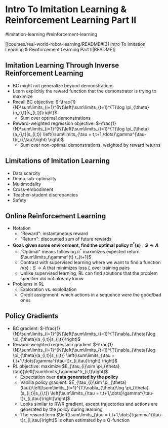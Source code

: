 # Intro To Imitation Learning & Reinforcement Learning Part II

#imitation-learning
#reinforcement-learning

[[courses/real-world-robot-learning/README#[3] Intro To Imitation Learning & Reinforcement Learning Part II|README]]

## Imitation Learning Through Inverse Reinforcement Learning

- BC might not generalize beyond demonstrations
- Learn explicitly the reward function that the demonstrator is trying to maximize
- Recall BC objective: $-\frac{1}{N}\sum\limits_{i=1}^{N}\left(\sum\limits_{t=1}^{T}\log \pi_{\theta}(a_{i,t}|s_{i,t})\right)$
	- Sum over optimal demonstrations
- Reward-weighted regression objective: $-\frac{1}{N}\sum\limits_{i=1}^{N}\left(\sum\limits_{t=1}^{T}\log \pi_{\theta}(a_{i,t}|s_{i,t}) \left(\sum\limits_{\tau = t,t+1,\dots}\gamma^{\tau-t}r_{i,\tau}\right) \right)$
	- Sum over non-optimal demonstrations, weighted by reward returns

## Limitations of Imitation Learning

- Data scarcity
- Demo sub-optimality
- Multimodality
- Cross-embodiment
- Teacher-student discrepancies
- Safety

## Online Reinforcement Learning

- Notation
	- "Reward": instantaneous reward
	- "Return": discounted sum of future rewards
- **Goal: given some environment, find the optimal policy $\pi^{*}(s):S\rightarrow A$**
	- "Optimal" means following $\pi^{*}$ maximizes expected return $\sum\limits_t\gamma^{t} r_{t+1}$
	- Contrast with supervised learning where we want to find a function $h(s):S\rightarrow A$ that minimizes loss $L$ over training pairs
	- Unlike supervised learning, RL can find solutions that the problem specifier did not already know
- Problems in RL
	- Exploration vs. exploitation
	- Credit assignment: which actions in a sequence were the good/bad ones

## Policy Gradients

- BC gradient: $-\frac{1}{N}\sum\limits_{i=1}^{N}\left(\sum\limits_{t=1}^{T}\nabla_{\theta}\log \pi_{\theta}(a_{i,t}|s_{i,t})\right)$
- Reward-weighted regression gradient $-\frac{1}{N}\sum\limits_{i=1}^{N}\left(\sum\limits_{t=1}^{T}\nabla_{\theta}\log \pi_{\theta}(a_{i,t}|s_{i,t}) \left(\sum\limits_{\tau = t,t+1,\dots}\gamma^{\tau-t}r_{i,\tau}\right) \right)$
- RL objective: maximize $E_{\tau_{i}\sim \pi_{\theta}(tau)}\left[\sum\limits_t\gamma^tr_{i,t}\right]$
	- Expectation over **data generated by the policy**
	- Vanilla policy gradient: $E_{\tau_{i}\sim \pi_{\theta}(tau)}\left[\sum\limits_{t=1}^{T}\nabla_{\theta}\log \pi_{\theta}(a_{i,t}|s_{i,t}) \left(\sum\limits_{\tau = t,t+1,\dots}\gamma^{\tau-t}r_{i,\tau}\right)\right]$
	- Looks similar to RWR gradient, except trajectories and actions are generated by the policy during learning
	- The reward term $\left(\sum\limits_{\tau = t,t+1,\dots}\gamma^{\tau-t}r_{i,\tau}\right)$ is often estimated by a Q-function
